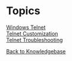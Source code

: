 # Topics  

[Windows Telnet](./windows-telnet/README.md)  
[Telnet Customization](./windows-telnet-customization/README.md)  
[Telnet Troubleshooting](./windows-telnet-troubleshooting/README.md)  

[Back to Knowledgebase](./../README.md)

  
<PageFooter />
